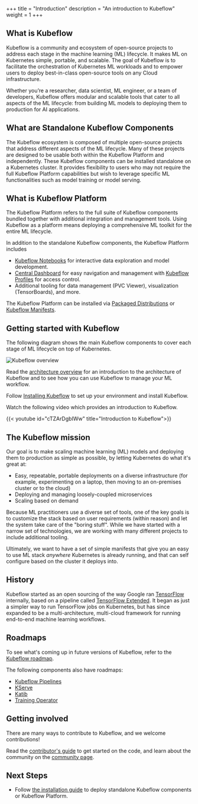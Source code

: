 +++
title = "Introduction"
description = "An introduction to Kubeflow"
weight = 1
+++

## What is Kubeflow

Kubeflow is a community and ecosystem of open-source projects to address each stage in the
machine learning (ML) lifecycle. It makes ML on Kubernetes simple, portable, and scalable.
The goal of Kubeflow is to facilitate the orchestration of Kubernetes ML workloads and to empower
users to deploy best-in-class open-source tools on any Cloud infrastructure.

Whether you’re a researcher, data scientist, ML engineer, or a team of developers, Kubeflow offers
modular and scalable tools that cater to all aspects of the ML lifecycle: from building ML models to
deploying them to production for AI applications.

## What are Standalone Kubeflow Components

The Kubeflow ecosystem is composed of multiple open-source projects that address different aspects
of the ML lifecycle. Many of these projects are designed to be usable both within the
Kubeflow Platform and independently. These Kubeflow components can be installed standalone on a
Kubernetes cluster. It provides flexibility to users who may not require the full Kubeflow Platform
capabilities but wish to leverage specific ML functionalities such as model training or model serving.

## What is Kubeflow Platform

The Kubeflow Platform refers to the full suite of Kubeflow components bundled together with
additional integration and management tools. Using Kubeflow as a platform means deploying a
comprehensive ML toolkit for the entire ML lifecycle.

In addition to the standalone Kubeflow components, the Kubeflow Platform includes

- [Kubeflow Notebooks](/docs/components/notebooks/overview) for interactive data exploration and
  model development.
- [Central Dashboard](/docs/components/central-dash/overview/) for easy navigation and management
  with [Kubeflow Profiles](/docs/components/central-dash/profiles/) for access control.
- Additional tooling for data management (PVC Viewer), visualization (TensorBoards), and more.

The Kubeflow Platform can be installed via
[Packaged Distributions](/docs/started/installing-kubeflow/#packaged-distributions) or
[Kubeflow Manifests](/docs/started/installing-kubeflow/#kubeflow-manifests).

## Getting started with Kubeflow

The following diagram shows the main Kubeflow components to cover each stage of ML lifecycle
on top of Kubernetes.

<img src="/docs/started/images/kubeflow-intro-diagram.drawio.svg"
  alt="Kubeflow overview"
  class="mt-3 mb-3">

Read the [architecture overview](/docs/started/architecture/) for an
introduction to the architecture of Kubeflow and to see how you can use Kubeflow
to manage your ML workflow.

Follow [Installing Kubeflow](/docs/started/installing-kubeflow/) to set up
your environment and install Kubeflow.

Watch the following video which provides an introduction to Kubeflow.

{{< youtube id="cTZArDgbIWw" title="Introduction to Kubeflow">}}

## The Kubeflow mission

Our goal is to make scaling machine learning (ML) models and deploying them to
production as simple as possible, by letting Kubernetes do what it's great at:

- Easy, repeatable, portable deployments on a diverse infrastructure
  (for example, experimenting on a laptop, then moving to an on-premises
  cluster or to the cloud)
- Deploying and managing loosely-coupled microservices
- Scaling based on demand

Because ML practitioners use a diverse set of tools, one of the key goals is to
customize the stack based on user requirements (within reason) and let the
system take care of the "boring stuff". While we have started with a narrow set
of technologies, we are working with many different projects to include
additional tooling.

Ultimately, we want to have a set of simple manifests that give you an easy to
use ML stack _anywhere_ Kubernetes is already running, and that can self
configure based on the cluster it deploys into.

## History

Kubeflow started as an open sourcing of the way Google ran [TensorFlow](https://www.tensorflow.org/) internally, based on a pipeline called [TensorFlow Extended](https://www.tensorflow.org/tfx/).
It began as just a simpler way to run TensorFlow jobs on Kubernetes, but has since expanded to be a multi-architecture, multi-cloud framework for running end-to-end machine learning workflows.

## Roadmaps

To see what's coming up in future versions of Kubeflow, refer to the [Kubeflow roadmap](https://github.com/kubeflow/kubeflow/blob/master/ROADMAP.md).

The following components also have roadmaps:

- [Kubeflow Pipelines](https://github.com/kubeflow/pipelines/blob/master/ROADMAP.md)
- [KServe](https://github.com/kserve/kserve/blob/master/ROADMAP.md)
- [Katib](https://github.com/kubeflow/katib/blob/master/ROADMAP.md)
- [Training Operator](https://github.com/kubeflow/training-operator/blob/master/docs/roadmap.md)

## Getting involved

There are many ways to contribute to Kubeflow, and we welcome contributions!

Read the [contributor's guide](/docs/about/contributing/) to get started on the code, and learn about the community on the [community page](/docs/about/community/).

## Next Steps

- Follow [the installation guide](/docs/started/installing-kubeflow) to deploy standalone
  Kubeflow components or Kubeflow Platform.
